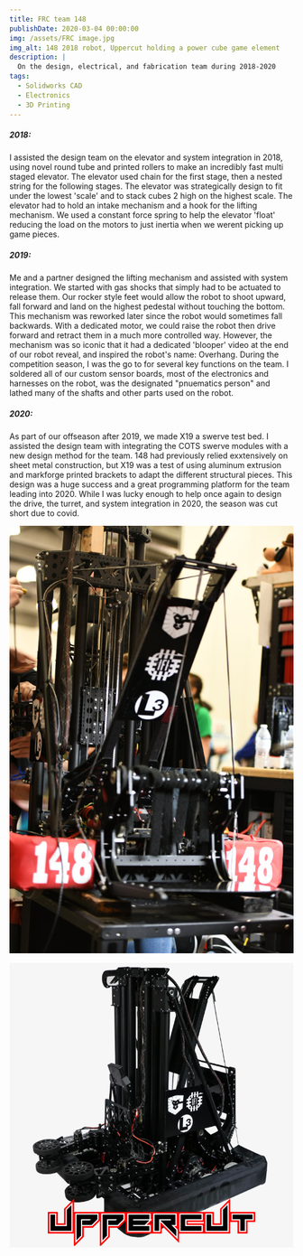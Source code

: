 ```yaml
---
title: FRC team 148
publishDate: 2020-03-04 00:00:00
img: /assets/FRC image.jpg
img_alt: 148 2018 robot, Uppercut holding a power cube game element
description: |
  On the design, electrical, and fabrication team during 2018-2020
tags:
  - Solidworks CAD
  - Electronics
  - 3D Printing
---
```


##### 2018:
 I assisted the design team on the elevator and system integration in 2018, using novel round tube and printed rollers to make an incredibly fast multi staged elevator. The elevator used chain for the first stage, then a nested string for the following stages. The elevator was strategically design to fit under the lowest 'scale' and to stack cubes 2 high on the highest scale. The elevator had to hold an intake mechanism and a hook for the lifting mechanism. We used a constant force spring to help the elevator 'float' reducing the load on the motors to just inertia when we werent picking up game pieces.


##### 2019:
 Me and a partner designed the lifting mechanism and assisted with system integration. We started with gas shocks that simply had to be actuated to release them. Our rocker style feet would allow the robot to shoot upward, fall forward and land on the highest pedestal without touching the bottom. This mechanism was reworked later since the robot would sometimes fall backwards. With a dedicated motor, we could raise the robot then drive forward and retract them in a much more controlled way. However, the mechanism was so iconic that it had a dedicated 'blooper' video at the end of our robot reveal, and inspired the robot's name: Overhang. During the competition season, I was the go to for several key functions on the team. I soldered all of our custom sensor boards, most of the electronics and harnesses on the robot, was the designated "pnuematics person" and lathed many of the shafts and other parts used on the robot.


##### 2020:
 As part of our offseason after 2019, we made X19 a swerve test bed. I assisted the design team with integrating the COTS swerve modules with a new design method for the team. 148 had previously relied exxtensively on sheet metal construction, but X19 was a test of using aluminum extrusion and markforge printed brackets to adapt the different structural pieces. This design was a huge success and a great programming platform for the team leading into 2020. While I was lucky enough to help once again to design the drive, the turret, and system integration in 2020, the season was cut short due to covid.


![](FRC148-2.png)

![](UppercutEdit.png)
